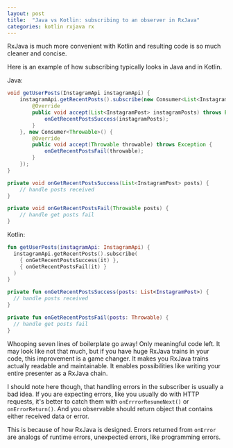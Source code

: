 ```yaml
---
layout: post
title:  "Java vs Kotlin: subscribing to an observer in RxJava"
categories: kotlin rxjava rx
---
```


RxJava is much more convenient with Kotlin and resulting code is so much cleaner and concise.

Here is an example of how subscribing typically looks in Java and in Kotlin.

Java:

```java
void getUserPosts(InstagramApi instagramApi) {
    instagramApi.getRecentPosts().subscribe(new Consumer<List<InstagramPost>>() {
        @Override
        public void accept(List<InstagramPost> instagramPosts) throws Exception {
            onGetRecentPostsSuccess(instagramPosts);
        }
    }, new Consumer<Throwable>() {
        @Override
        public void accept(Throwable throwable) throws Exception {
            onGetRecentPostsFail(throwable);
        }
    });
}

private void onGetRecentPostsSuccess(List<InstagramPost> posts) {
    // handle posts received
}

private void onGetRecentPostsFail(Throwable posts) {
    // handle get posts fail
}
```

Kotlin:

```kotlin
fun getUserPosts(instagramApi: InstagramApi) {
  instagramApi.getRecentPosts().subscribe(
    { onGetRecentPostsSuccess(it) },
    { onGetRecentPostsFail(it) }
  )
}

private fun onGetRecentPostsSuccess(posts: List<InstagramPost>) {
  // handle posts received
}

private fun onGetRecentPostsFail(posts: Throwable) {
  // handle get posts fail
}
```

Whooping seven lines of boilerplate go away! Only meaningful code left. It may look like not that much, but if you have huge RxJava trains in your code, this improvement is a game changer. It makes you RxJava trains actually readable and maintainable. It enables possibilities like writing your entire presenter as a RxJava chain.

I should note here though, that handling errors in the subscriber is usually a bad idea. If you are expecting errors, like you usually do with HTTP requests, it's better to catch them with `onErrrorResumeNext()` or `onErrorReturn()`. And you observable should return object that contains either received data or error.

This is because of how RxJava is designed. Errors returned from `onError` are analogs of runtime errors, unexpected errors, like programming errors.
